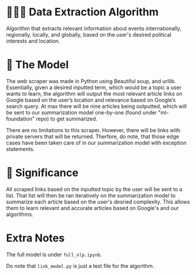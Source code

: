 # 📝🤏🏻 Data Extraction Algorithm 

Algorithm that extracts relevant information about events internationally, regionally, locally, and globally, based on the user's desired political interests and location. 

 
# 🤖 The Model 

The web scraper was made in Python using Beautiful soup, and urllib. Essentially, given a desired inputted term, which would be a topic a user wants to learn, the algorithm will output the most relevant article links on Google based on the user’s location and relevance based on Google’s search query. At max there will be nine articles being outputted, which will be sent to our summarization model one-by-one (found under "ml-foundation" repo) to get summarized. 

There are no limitations to this scraper. However, there will be links with private servers that will be returned. Therfore, do note, that those edge cases have been taken care of in our summarization model with exception statements.

# 🔮 Significance 

All scraped links based on the inputted topic by the user will be sent to a list. That list will then be ran iteratively on the summarization model to summarize each article based on the user's desried complexity. This allows them to learn relevant and accurate articles based on Google's and our algorithms. 

# Extra Notes 

The full model is under `full_nlp.ipynb`. 

Do note that `link_model.py` is just a test file for the algorithm. 
